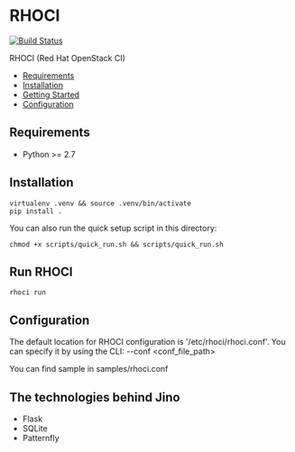 # RHOCI

[![Build Status](https://travis-ci.org/bregman-arie/rhoci.svg?branch=master)](https://travis-ci.org/bregman-arie/rhoci)

RHOCI (Red Hat OpenStack CI)

* [Requirements](#requirements)
* [Installation](#installation)
* [Getting Started](#getting-started)
* [Configuration](#configuration)

## Requirements

* Python >= 2.7

## Installation

    virtualenv .venv && source .venv/bin/activate
    pip install .

You can also run the quick setup script in this directory:

    chmod +x scripts/quick_run.sh && scripts/quick_run.sh

## Run RHOCI

    rhoci run

## Configuration 

The default location for RHOCI configuration is '/etc/rhoci/rhoci.conf'.
You can specify it by using the CLI: --conf <conf_file_path>

You can find sample in samples/rhoci.conf

## The technologies behind Jino

* Flask
* SQLite
* Patternfly
